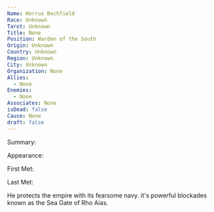 ```yaml
---
Name: Horrus Bechfield
Race: Unknown
Tarot: Unknown
Title: None
Position: Warden of the South
Origin: Unknown
Country: Unknown
Region: Unknown
City: Unknown
Organization: None
Allies:
  - None
Enemies:
  - None
Associates: None
isDead: false
Cause: None
draft: false
---
```

Summary:

Appearance: 

First Met: 

Last Met: 

He protects the empire with its fearsome navy.  it's powerful blockades known as the Sea Gate of Rho Aias.